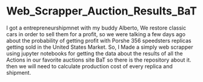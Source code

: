 # Web_Scrapper_Auction_Results_BaT
I got a entrepreneurshipmnet with my buddy Alberto, We restore classic cars in order to sell them for a profit, so we were talking a few days ago 
about the probability of getting profit with Porshe 356 speedsters replicas getting sold in the United States Market. 
So, I Made a simply web scrapper using jupyter notebooks for getting the data about the results of all the Actions in our favorite
auctions site BaT so there is the repository about it.
then we will need to calculate production cost of every replica and shipment.
